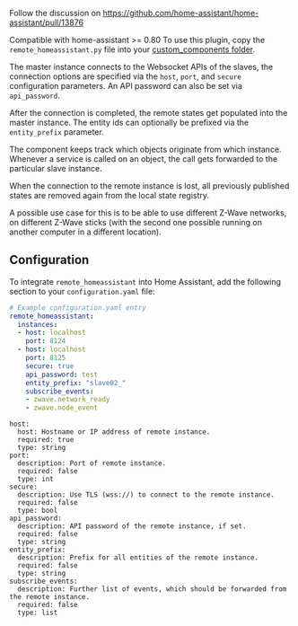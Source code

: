 Follow the discussion on https://github.com/home-assistant/home-assistant/pull/13876

Compatible with home-assistant >= 0.80
To use this plugin, copy the `remote_homeassistant.py` file into your [custom_components folder](https://developers.home-assistant.io/docs/en/creating_component_loading.html).


The master instance connects to the Websocket APIs of the slaves, the connection options are specified via the `host`, `port`, and `secure` configuration parameters. An API password can also be set via `api_password`.

After the connection is completed, the remote states get populated into the master instance.
The entity ids can optionally be prefixed via the `entity_prefix` parameter.

The component keeps track which objects originate from which instance. Whenever a service is called on an object, the call gets forwarded to the particular slave instance.

When the connection to the remote instance is lost, all previously published states are removed again from the local state registry.

A possible use case for this is to be able to use different Z-Wave networks, on different Z-Wave sticks (with the second one possible running on another computer in a different location).

## Configuration 

To integrate `remote_homeassistant` into Home Assistant, add the following section to your `configuration.yaml` file:

```yaml
# Example configuration.yaml entry
remote_homeassistant:
  instances:
  - host: localhost
    port: 8124
  - host: localhost
    port: 8125
    secure: true
    api_password: test
    entity_prefix: "slave02_"
    subscribe_events:
    - zwave.network_ready
    - zwave.node_event
```

```
host:
  host: Hostname or IP address of remote instance.
  required: true
  type: string
port:
  description: Port of remote instance.
  required: false
  type: int
secure:
  description: Use TLS (wss://) to connect to the remote instance.
  required: false
  type: bool
api_password:
  description: API password of the remote instance, if set.
  required: false
  type: string
entity_prefix:
  description: Prefix for all entities of the remote instance.
  required: false
  type: string
subscribe_events:
  description: Further list of events, which should be forwarded from the remote instance.
  required: false
  type: list
```
